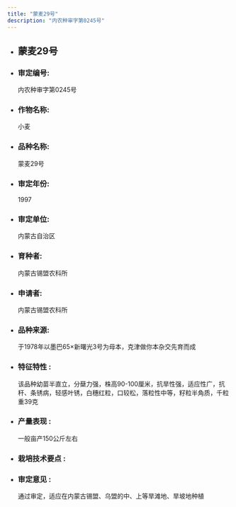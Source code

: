 ```yaml
---
title: "蒙麦29号"
description: "内农种审字第0245号"
---
```

* ## 蒙麦29号
* ###  审定编号:  
   内农种审字第0245号

*  ### 作物名称:  
   小麦

*   ###  品种名称: 
    蒙麦29号

*   ### 审定年份: 
    1997

*   ### 审定单位:  
    内蒙古自治区

*   ### 育种者:  
    内蒙古锡盟农科所

*   ### 申请者:  
    内蒙古锡盟农科所

*   ### 品种来源:  
    于1978年以墨巴65×新曙光3号为母本，克津做你本杂交先育而成


*   ### 特征特性 : 
    该品种幼苗半直立，分蘖力强，株高90-100厘米，抗旱性强，适应性广，抗秆、条锈病，轻感叶锈，白穗红粒，口较松，落粒性中等，籽粒半角质，千粒重39克


*   ### 产量表现 : 
    一般亩产150公斤左右


*   ### 栽培技术要点 : 
    

*   ### 审定意见 : 
    通过审定，适应在内蒙古锡盟、乌盟的中、上等旱滩地、旱坡地种植

